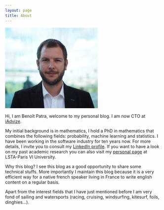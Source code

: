 ```yaml
---
layout: page
title: About
---
```


![Benoit Patra](/assets/images/legacy-wp-content/2013/07/P6094073_fav_cropped-300x262.jpg#right)

Hi, I am Benoît Patra, welcome to my personal blog. I am now CTO at <a title="iAdvize" href="https://www.iadvize.com/">iAdvize</a>.

My initial background is in mathematics, I hold a PhD in mathematics that combines the following fields: probability, machine learning and statistics. I have been working in the software industry for ten years now. For more details, I invite you to consult my <a title="LinkedIn profile" href="http://www.linkedin.com/pub/benoit-patra/10/a89/648">LinkedIn profile</a>. If you want to have a look on my past academic research you can also visit my <a title="personal page" href="http://www.lsta.upmc.fr/doct/patra/">personal page</a> at LSTA-Paris VI University.

Why this blog? I see this blog as a good opportunity to share some technical stuffs. More importantly I maintain this blog because it is a very efficient way for a native french speaker living in France to write english content on a regular basis.

Apart from the interest fields that I have just mentioned before I am very fond of sailing and watersports (racing, cruising, windsurfing, kitesurf, foils, dinghies...).
